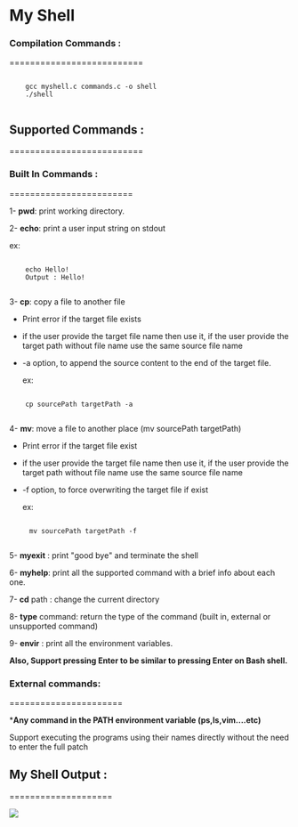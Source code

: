   # My Shell

  ### Compilation Commands :
  ==========================
```

    gcc myshell.c commands.c -o shell
    ./shell
    
```
  
## Supported Commands : 
==========================

### Built In Commands : 
========================

1- **pwd**: print working directory.

2- **echo**: print a user input string on stdout 
 
 ex:


```

    echo Hello!
    Output : Hello!
    
```
  

3- **cp**: copy a file to another file

   - Print error if the target file exists

  - if the user provide the target file name then use it, if the user provide the target path without file name use the  same source file name
  
  - -a option, to append the source content to the end of the target file.

    ex:

```

    cp sourcePath targetPath -a
    
```

4- **mv**: move a file to another place (mv sourcePath targetPath)

        
  - Print error if the target file exist
    
  - if the user provide the target file name then use it, if the user provide the target path without file name use the same source file name
        
  - -f option, to force overwriting the target file if exist    

    ex:

```

     mv sourcePath targetPath -f
    
```
        
5- **myexit** : print "good bye" and terminate the shell

6- **myhelp**: print all the supported command with a brief info about each one.

7- **cd** path : change the current directory

8- **type** command: return the type of the command (built in, external or unsupported command)

9- **envir** : print all the environment variables.
      
**Also, Support pressing Enter to be similar to pressing Enter on Bash shell.**

### External commands:
======================

***Any command in the PATH environment variable (ps,ls,vim....etc)**
 
 Support executing the programs using their names directly without the need to enter the full patch

## My Shell Output :
====================

<img src ="https://github.com/user-attachments/assets/6044e646-9834-4542-af7b-3552a53780ea">







